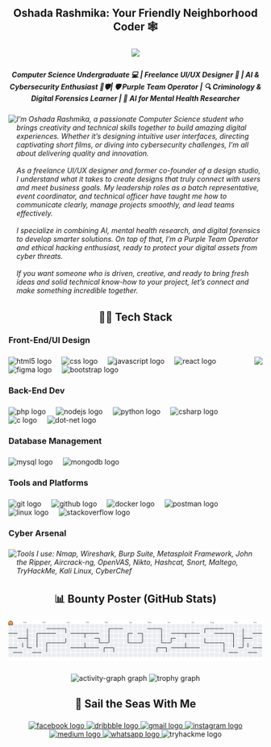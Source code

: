<h2 align="center">Oshada Rashmika: Your Friendly Neighborhood Coder 🕸️</h2>

###

<div align="center">
  <img src="https://visitor-badge.laobi.icu/badge?page_id=oshada-rashmika.oshada-rashmika&left_color=dodgerblue&right_color=firebrick&left_text=%F0%9F%91%80%20Bounty%20Hunters"  />
</div>

###

<h5 align="center">Computer Science Undergraduate 💻 | Freelance UI/UX Designer 🎨 | AI & Cybersecurity Enthusiast 🤖🛡️| 🛡️ Purple Team Operator | 🔍 Criminology & Digital Forensics Learner | 🧠 AI for Mental Health Researcher</h5>

###

<img align="left" height="385" src="https://www.gifcen.com/wp-content/uploads/2022/08/luffy-gif-5.gif"  />

###

<h6 align="left">I’m Oshada Rashmika, a passionate Computer Science student who brings creativity and technical skills together to build amazing digital experiences. Whether it’s designing intuitive user interfaces, directing captivating short films, or diving into cybersecurity challenges, I’m all about delivering quality and innovation.<br><br>As a freelance UI/UX designer and former co-founder of a design studio, I understand what it takes to create designs that truly connect with users and meet business goals. My leadership roles as a batch representative, event coordinator, and technical officer have taught me how to communicate clearly, manage projects smoothly, and lead teams effectively.<br><br>I specialize in combining AI, mental health research, and digital forensics to develop smarter solutions. On top of that, I’m a Purple Team Operator and ethical hacking enthusiast, ready to protect your digital assets from cyber threats.<br><br>If you want someone who is driven, creative, and ready to bring fresh ideas and solid technical know-how to your project, let’s connect and make something incredible together.</h6>

###

<h2 align="center">🏴‍☠️ Tech Stack</h2>

###

<h3 align="left">Front-End/UI Design</h3>

###

<img align="right" height="385" src="https://media.tenor.com/mXCPYegudwUAAAAC/one-piece.gif"  />

###

<div align="left">
  <img src="https://skillicons.dev/icons?i=html" height="36" alt="html5 logo"  />
  <img width="12" />
  <img src="https://skillicons.dev/icons?i=css" height="36" alt="css logo"  />
  <img width="12" />
  <img src="https://skillicons.dev/icons?i=js" height="36" alt="javascript logo"  />
  <img width="12" />
  <img src="https://skillicons.dev/icons?i=react" height="36" alt="react logo"  />
  <img width="12" />
  <img src="https://skillicons.dev/icons?i=figma" height="36" alt="figma logo"  />
  <img width="12" />
  <img src="https://skillicons.dev/icons?i=bootstrap" height="36" alt="bootstrap logo"  />
</div>

###

<h3 align="left">Back-End Dev</h3>

###

<div align="left">
  <img src="https://skillicons.dev/icons?i=php" height="36" alt="php logo"  />
  <img width="12" />
  <img src="https://skillicons.dev/icons?i=nodejs" height="36" alt="nodejs logo"  />
  <img width="12" />
  <img src="https://skillicons.dev/icons?i=py" height="36" alt="python logo"  />
  <img width="12" />
  <img src="https://skillicons.dev/icons?i=cs" height="36" alt="csharp logo"  />
  <img width="12" />
  <img src="https://skillicons.dev/icons?i=c" height="36" alt="c logo"  />
  <img width="12" />
  <img src="https://skillicons.dev/icons?i=dotnet" height="36" alt="dot-net logo"  />
</div>

###

<h3 align="left">Database Management</h3>

###

<div align="left">
  <img src="https://skillicons.dev/icons?i=mysql" height="36" alt="mysql logo"  />
  <img width="12" />
  <img src="https://skillicons.dev/icons?i=mongodb" height="36" alt="mongodb logo"  />
</div>

###

<h3 align="left">Tools and Platforms</h3>

###

<div align="left">
  <img src="https://skillicons.dev/icons?i=git" height="36" alt="git logo"  />
  <img width="12" />
  <img src="https://skillicons.dev/icons?i=github" height="36" alt="github logo"  />
  <img width="12" />
  <img src="https://skillicons.dev/icons?i=docker" height="36" alt="docker logo"  />
  <img width="12" />
  <img src="https://skillicons.dev/icons?i=postman" height="36" alt="postman logo"  />
  <img width="12" />
  <img src="https://skillicons.dev/icons?i=linux" height="36" alt="linux logo"  />
  <img width="12" />
  <img src="https://skillicons.dev/icons?i=stackoverflow" height="36" alt="stackoverflow logo"  />
</div>

###

<h3 align="left">Cyber Arsenal</h3>

###

<img align="left" height="76" src="https://tryhackme-badges.s3.amazonaws.com/Gh0stFac3.exe.png?update=6"  />

###

<h6 align="left">Tools I use: Nmap, Wireshark, Burp Suite, Metasploit Framework, John the Ripper, Aircrack-ng, OpenVAS, Nikto, Hashcat, Snort, Maltego, TryHackMe, Kali Linux, CyberChef</h6>

###

<h2 align="center">📊 Bounty Poster (GitHub Stats)</h2>

###

<picture>
  <source media="(prefers-color-scheme: dark)" srcset="https://raw.githubusercontent.com/oshada-rashmika/oshada-rashmika/output/pacman-contribution-graph-dark.svg">
  <source media="(prefers-color-scheme: light)" srcset="https://raw.githubusercontent.com/oshada-rashmika/oshada-rashmika/output/pacman-contribution-graph.svg">
  <img alt="pacman contribution graph" src="https://raw.githubusercontent.com/oshada-rashmika/oshada-rashmika/output/pacman-contribution-graph.svg">
</picture>

###

<div align="center">
  <img src="https://github-readme-activity-graph.vercel.app/graph?username=oshada-rashmika&radius=16&theme=react&area=true&order=5" height="300" alt="activity-graph graph"  />
  <img src="https://github-profile-trophy.vercel.app?username=oshada-rashmika&theme=dracula&column=-1&row=1&margin-w=8&margin-h=8&no-bg=false&no-frame=false&order=4" height="150" alt="trophy graph"  />
</div>

###

<h2 align="center">🌊 Sail the Seas With Me</h2>

###

<div align="center">
  <a href="https://www.facebook.com/share/1GvoB6bjPx/https://www.facebook.com/share/1GvoB6bjPx/" target="_blank">
    <img src="https://img.shields.io/static/v1?message=Facebook&logo=facebook&label=&color=1877F2&logoColor=white&labelColor=&style=for-the-badge" height="20" alt="facebook logo"  />
  </a>
  <a href="https://dribbble.com/oshada-rashmika" target="_blank">
    <img src="https://img.shields.io/static/v1?message=Dribbble&logo=dribbble&label=&color=EA4C89&logoColor=white&labelColor=&style=for-the-badge" height="20" alt="dribbble logo"  />
  </a>
  <a href="mailto:oshadar.rodrigo@gmail.com" target="_blank">
    <img src="https://img.shields.io/static/v1?message=Gmail&logo=gmail&label=&color=D14836&logoColor=white&labelColor=&style=for-the-badge" height="20" alt="gmail logo"  />
  </a>
  <a href="https://www.instagram.com/v0idv3lour?igsh=Y3M2Y2ZmeWQxb3o=" target="_blank">
    <img src="https://img.shields.io/static/v1?message=Instagram&logo=instagram&label=&color=E4405F&logoColor=white&labelColor=&style=for-the-badge" height="20" alt="instagram logo"  />
  </a>
  <a href="https://medium.com/@oshada_rashmika" target="_blank">
    <img src="https://img.shields.io/static/v1?message=Medium&logo=medium&label=&color=12100E&logoColor=white&labelColor=&style=for-the-badge" height="20" alt="medium logo"  />
  </a>
  <a href="Wa.me/+94740304576" target="_blank">
    <img src="https://img.shields.io/static/v1?message=Whatsapp&logo=whatsapp&label=&color=25D366&logoColor=white&labelColor=&style=for-the-badge" height="20" alt="whatsapp logo"  />
  </a>
  <img src="https://img.shields.io/static/v1?message=TryHackMe&logo=tryhackme&label=&color=88cc14&logoColor=white&labelColor=&style=for-the-badge" height="20" alt="tryhackme logo"  />
</div>

###
